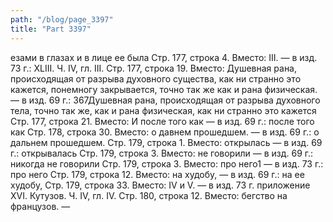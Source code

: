 ```yaml
---
path: "/blog/page_3397"
title: "Part 3397"
---
```


езами в глазах и в лице ее была
Стр. 177, строка 4.
Вместо: III. — в изд. 73 г.: XLIII.
Ч. IV, гл. III.
Стр. 177, строка 19.
Вместо: Душевная рана, происходящая от разрыва духовного существа, как ни странно это кажется, понемногу закрывается, точно так же как и рана физическая. — в изд. 69 г.: 367Душевная рана, происходящая от разрыва духовного тела, точно так же, как и рана физическая, как ни странно это кажется
Стр. 177, строка 21.
Вместо: И после того как — в изд. 69 г.: после того как
Стр. 178, строка 30.
Вместо: о давнем прошедшем. — в изд. 69 г.: о дальнем прошедшем.
Стр. 179, строка 1.
Вместо: открылась — в изд. 69 г.: открывалась
Стр. 179, строка 3.
Вместо: не говорили — в изд. 69 г.: никогда не говорили
Стр. 179, строка 3.
Вместо: про него1 — в изд. 73 г.: про него
Стр. 179, строка 12.
Вместо: на худобу, — в изд. 69 г.: на ее худобу,
Стр. 179, строка 33.
Вместо: IV и V. — в изд. 73 г. приложение XVI. Кутузов.
Ч. IV, гл. IV.
Стр. 180, строка 12.
Вместо: бегство на французов. — 
